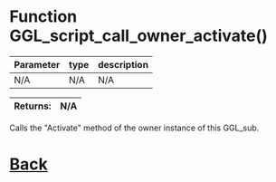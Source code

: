 # Function GGL_script_call_owner_activate()

 Parameter    |  type   |              description                   |
|--           |       --|--                                          |
|   N/A      | N/A | N/A

| Returns:  | N/A |
|--         |                             --|

Calls the "Activate" method of the owner instance of this GGL_sub.

# [Back](https://github.com/Ced30/GML-GUI-Library-GGL-Documentation/blob/main/API/GGL_Functions.md)
